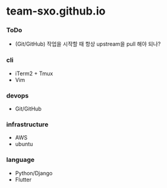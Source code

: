 # team-sxo.github.io

### ToDo
- (Git/GitHub) 작업을 시작할 때 항상 upstream을 pull 해야 되나?

### cli
- iTerm2 + Tmux
- Vim

### devops
- Git/GitHub

### infrastructure
- AWS
- ubuntu

### language
- Python/Django
- Flutter


